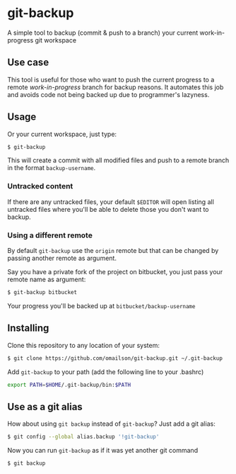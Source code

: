 # git-backup
A simple tool to backup (commit &amp; push to a branch) your current work-in-progress git workspace

## Use case
This tool is useful for those who want to push the current progress to a remote *work-in-progress* branch for backup reasons. It automates this job and avoids code not being backed up due to programmer's lazyness.

## Usage
Or your current workspace, just type:

```sh
$ git-backup
```

This will create a commit with all modified files and push to a remote branch in the format `backup-username`.

### Untracked content
If there are any untracked files, your default `$EDITOR` will open listing all untracked files where you'll be able to delete those you don't want to backup.

### Using a different remote
By default `git-backup` use the `origin` remote but that can be changed by passing another remote as argument.

Say you have a private fork of the project on bitbucket, you just pass your remote name as argument:

```sh
$ git-backup bitbucket
```

Your progress you'll be backed up at `bitbucket/backup-username`

## Installing
Clone this repository to any location of your system:

```sh
$ git clone https://github.com/omailson/git-backup.git ~/.git-backup
```

Add `git-backup` to your path (add the following line to your .bashrc)

```bash
export PATH=$HOME/.git-backup/bin:$PATH
```

## Use as a git alias

How about using `git backup` instead of `git-backup`? Just add a git alias:

```sh
$ git config --global alias.backup '!git-backup'
```

Now you can run `git-backup` as if it was yet another git command

```sh
$ git backup
```
